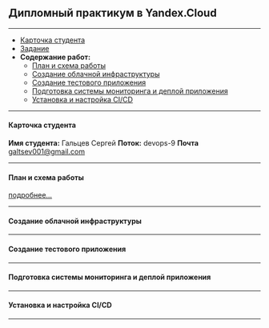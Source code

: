 ## Дипломный практикум в Yandex.Cloud

---
* [Карточка студента](#карточка-студента)
* [Задание](./task/README.md)
* **Содержание работ:**
     * [План и схема работы](#карточка-студента)
     * [Создание облачной инфраструктуры](#создание-облачной-инфраструктуры)
     * [Создание тестового приложения](#создание-тестового-приложения)
     * [Подготовка cистемы мониторинга и деплой приложения](#подготовка-cистемы-мониторинга-и-деплой-приложения)
     * [Установка и настройка CI/CD](#установка-и-настройка-cicd)
---
#### Карточка студента

**Имя студента:**  Гальцев Сергей
**Поток:** devops-9
**Почта** galtsev001@gmail.com  

---
#### План и схема работы

[подробнее...](./plan/README.md)

---
#### Создание облачной инфраструктуры
---
#### Создание тестового приложения
---
#### Подготовка cистемы мониторинга и деплой приложения
---
#### Установка и настройка CI/CD
---
